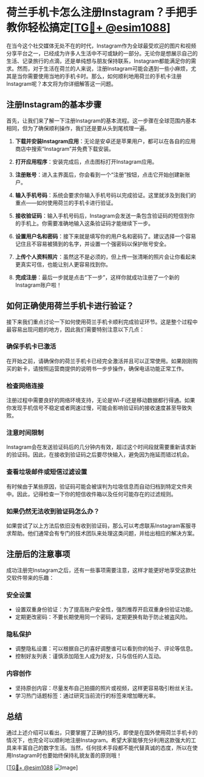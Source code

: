# 荷兰手机卡怎么注册Instagram？手把手教你轻松搞定[[TG💪+ @esim1088](https://t.me/s/esim1088)]

在当今这个社交媒体无处不在的时代，Instagram作为全球最受欢迎的图片和视频分享平台之一，已经成为许多人生活中不可或缺的一部分。无论你是想展示自己的生活、记录旅行的点滴，还是单纯想与朋友保持联系，Instagram都能满足你的需求。然而，对于生活在荷兰的人来说，注册Instagram可能会遇到一些小麻烦，尤其是当你需要使用当地的手机卡时。那么，如何顺利地用荷兰的手机卡注册Instagram呢？本文将为你详细解答这一问题。

## 注册Instagram的基本步骤

首先，让我们来了解一下注册Instagram的基本流程。这一步骤在全球范围内基本相同，但为了确保顺利操作，我们还是要从头到尾梳理一遍。

1. **下载并安装Instagram应用**：无论是安卓还是苹果用户，都可以在各自的应用商店中搜索“Instagram”并免费下载安装。
   
2. **打开应用程序**：安装完成后，点击图标打开Instagram应用。

3. **注册账号**：进入主界面后，你会看到一个“注册”按钮，点击它开始创建新账户。

4. **输入手机号码**：系统会要求你输入手机号码以完成验证。这里就涉及到我们的重点——如何使用荷兰的手机卡进行验证。

5. **接收验证码**：输入手机号码后，Instagram会发送一条包含验证码的短信到你的手机上。你需要准确地输入这条验证码才能继续下一步。

6. **设置用户名和密码**：接下来就是填写你的用户名和密码了。建议选择一个容易记住且不容易被猜到的名字，并设置一个强密码以保护账号安全。

7. **上传个人资料照片**：虽然这不是必须的，但上传一张清晰的照片会让你看起来更真实可信，也能让别人更容易找到你。

8. **完成注册**：最后一步就是点击“下一步”，这样你就成功注册了一个新的Instagram账户啦！

## 如何正确使用荷兰手机卡进行验证？

接下来我们重点讨论一下如何使用荷兰手机卡顺利完成验证环节。这是整个过程中最容易出现问题的地方，因此我们需要特别注意以下几点：

### 确保手机卡已激活

在开始之前，请确保你的荷兰手机卡已经完全激活并且可以正常使用。如果刚刚购买的新卡，请按照运营商提供的说明书一步步操作，确保电话功能正常工作。

### 检查网络连接

注册过程中需要良好的网络环境支持，无论是Wi-Fi还是移动数据都行得通。如果你发现手机信号不稳定或者网速过慢，可能会影响验证码的接收速度甚至导致失败。

### 注意时间限制

Instagram会在发送验证码后的几分钟内有效，超过这个时间段就需要重新请求新的验证码。因此，在接收到验证码之后要尽快输入，避免因为拖延而错过机会。

### 查看垃圾邮件或短信过滤设置

有时候由于某些原因，验证码可能会被误判为垃圾信息而自动归档到特定文件夹中。因此，记得检查一下你的短信收件箱以及任何可能存在的过滤规则。

### 如果仍然无法收到验证码怎么办？

如果尝试了以上方法后依旧没有收到验证码，那么可以考虑联系Instagram客服寻求帮助。他们通常会有专门的技术团队来处理这类问题，并给出相应的解决方案。

## 注册后的注意事项

成功注册完Instagram之后，还有一些事项需要注意，这样才能更好地享受这款社交软件带来的乐趣：

### 安全设置

- 设置双重身份验证：为了提高账户安全性，强烈推荐开启双重身份验证功能。
- 定期更改密码：不要长期使用同一个密码，定期更换有助于防止被盗风险。

### 隐私保护

- 调整隐私设置：可以根据自己的喜好调整谁可以看到你的帖子、评论等信息。
- 控制好友列表：谨慎添加陌生人成为好友，只与信任的人互动。

### 内容创作

- 坚持原创内容：尽量发布自己拍摄的照片或视频，这样更容易吸引粉丝关注。
- 学习热门话题标签：通过研究当前流行的标签来增加曝光率。

## 总结

通过上述介绍可以看出，只要掌握了正确的技巧，即使是在国外使用荷兰手机卡的情况下，也完全可以顺利地注册Instagram。希望大家能够充分利用这款强大的工具来丰富自己的数字生活。当然，任何技术手段都不能代替真诚的态度，所以在使用Instagram时也要始终保持礼貌友善的原则哦！

[[TG💪+ @esim1088](https://t.me/s/esim1088) ![Image](https://i.postimg.cc/4NQfJmqS/Snipaste-2025-05-13-00-14-12.png)]